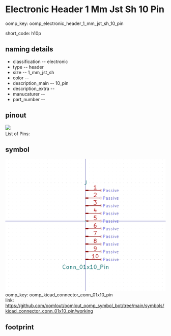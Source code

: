 # Electronic Header 1 Mm Jst Sh 10 Pin
oomp_key: oomp_electronic_header_1_mm_jst_sh_10_pin  

short_code: h10p
## naming details
* classification -- electronic
* type -- header
* size -- 1_mm_jst_sh
* color -- 
* description_main -- 10_pin
* description_extra -- 
* manucaturer -- 
* part_number -- 
## pinout
![](working_pinout_600.png)  
List of Pins:

## symbol

![](symbol/0/working/working_600.png)  
oomp_key: oomp_kicad_connector_conn_01x10_pin  
link: https://github.com/oomlout/oomlout_oomp_symbol_bot/tree/main/symbols/kicad_connector_conn_01x10_pin/working  


## footprint
